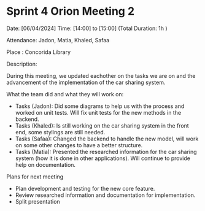 # Sprint 4 Orion Meeting 2

Date: [06/04/2024] Time: [14:00] to [15:00] (Total Duration: 1h )

Attendance: Jadon, Matia, Khaled, Safaa

Place : Concorida Library 

Description:

During this meeting, we updated eachother on the tasks we are on and the advancement of the implementation of the car sharing system. 

What the team did and what they will work on:

- Tasks (Jadon): Did some diagrams to help us with the process and worked on unit tests. Will fix unit tests for the new methods in the backend.
- Tasks (Khaled): Is still working on the car sharing system in the front end, some stylings are still needed.
- Tasks (Safaa): Changed the backend to handle the new model, will work on some other changes to have a better structure.
- Tasks (Matia): Presented the researched information for the car sharing system (how it is done in other applications). Will continue to provide help on documentation.

Plans for next meeting
- Plan development and testing for the new core feature. 
- Review researched information and documentation for implementation.
- Split presentation 
